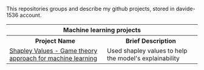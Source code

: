 This repositories groups and describe my github projects, stored in davide-1536 account.

<table>
    <tr>
        <th colspan="2">Machine learning projects</th>
    </tr>
    <tr>
        <th>Project Name</th>
        <th>Brief Description</th>
    </tr>
    <tr>
        <td> <a href="https://github.com/davide1536/shapley_values"> Shapley Values - Game theory approach for machine learning </a> </td>
        <td> Used shapley values to help the model's explainability </td>
    </tr>
</table>
